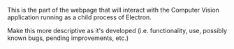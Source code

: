 This is the part of the webpage that will interact with the Computer Vision application running as a child process of Electron.

Make this more descriptive as it's developed (i.e. functionality, use, possibly known bugs, pending improvements, etc.)
